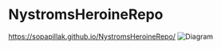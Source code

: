 # NystromsHeroineRepo
https://sopapillak.github.io/NystromsHeroineRepo/
![Diagram](https://github.com/SopapillaK/NystromsHeroineRepo/blob/main/Behaviortree.jpg)
